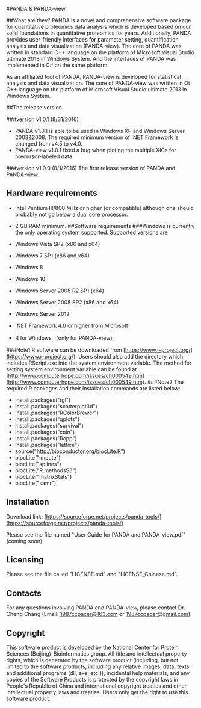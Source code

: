 #PANDA & PANDA-view

##What are they?
PANDA is a novel and comprehensive software package for quantitative proteomics data analysis which is developed based on our solid foundations in quantitative proteomics for years. Additionally, PANDA provides user-friendly interfaces for parameter setting, quantification analysis and data visualization (PANDA-view). The core of PANDA was written in standard C++ language on the platform of Microsoft Visual Studio ultimate 2013 in Windows System. And the interfaces of PANDA was implemented in C# on the same platform.

As an affiliated tool of PANDA, PANDA-view is developed for statistical analysis and data visualization. The core of PANDA-view was written in Qt C++ language on the platform of Microsoft Visual Studio ultimate 2013 in Windows System.
  
##The release version

###version v1.0.1 (8/31/2016)
* PANDA v1.0.1 is able to be used in Windows XP and Windows Server 2003&2008. The required minimum version of .NET Framework is changed from v4.5 to v4.0.
* PANDA-view v1.0.1 fixed a bug when ploting the multiple XICs for precursor-labeled data.

###version v1.0.0 (8/1/2016)
The first release version of PANDA and PANDA-view.

## Hardware requirements
- Intel Pentium III/800 MHz or higher (or compatible) although one should probably not go below a dual core processor.
- 2 GB RAM minimum.
##Software requirements
###Windows is currently the only operating system supported. Supported versions are

- Windows Vista SP2 (x86 and x64)
- Windows 7 SP1 (x86 and x64)
- Windows 8
- Windows 10
- Windows Server 2008 R2 SP1 (x64)
- Windows Server 2008 SP2 (x86 and x64)
- Windows Server 2012
- .NET Framework 4.0 or higher from Microsoft
- R for Windows （only for PANDA-view）



###Note1
R software can be downloaded from [https://www.r-project.org/](https://www.r-project.org/). Users should also add the directory which includes RScript.exe into the system environment variable. The method for setting system environment variable can be found at [http://www.computerhope.com/issues/ch000549.htm](http://www.computerhope.com/issues/ch000549.htm).
###Note2
The required R packages and their installation commands are listed below:

- install.packages("rgl")
- install.packages("scatterplot3d")
- install.packages("RColorBrewer")
- install.packages("gplots")
- install.packages("survival")
- install.packages("coin")
- install.packages("Rcpp")
- install.packages("lattice")
- source("http://bioconductor.org/biocLite.R")
- biocLite("impute")
- biocLite("splines")
- biocLite("R.methodsS3")
- biocLite("matrixStats")
- biocLite("samr")
##  Installation

Download link: [https://sourceforge.net/projects/panda-tools/](https://sourceforge.net/projects/panda-tools/)
 
Please see the file named "User Guide for PANDA and PANDA-view.pdf" (coming soon).

##  Licensing

  Please see the file called "LICENSE.md" and "LICENSE_Chinese.md".

##  Contacts

  For any questions involving PANDA and PANDA-view, please contact Dr. Cheng Chang (Email: 1987ccpacer@163.com or 1987ccpacer@gmail.com).

## Copyright

This software product is developed by the National Center for Protein Sciences (Beijing)-Bioinformatics group. All title and intellectual property rights, which is generated by the software product (including, but not limited to the software products, including any relative images, data, texts and additional programs (dll, exe, etc.)), incidental help materials, and any copies of the Software Products is protected by the copyright laws in People's Republic of China and international copyright treaties and other intellectual property laws and treaties. Users only get the right to use this software product.